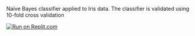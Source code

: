 Naïve Bayes classifier applied to Iris data. The classifier is validated using 10-fold cross validation

[![Run on Replit.com](https://replit.com/badge/github/MahdyZ7/sklearn-Iris-data)](https://replit.com/@MahdyZ7/sklearn-trial)